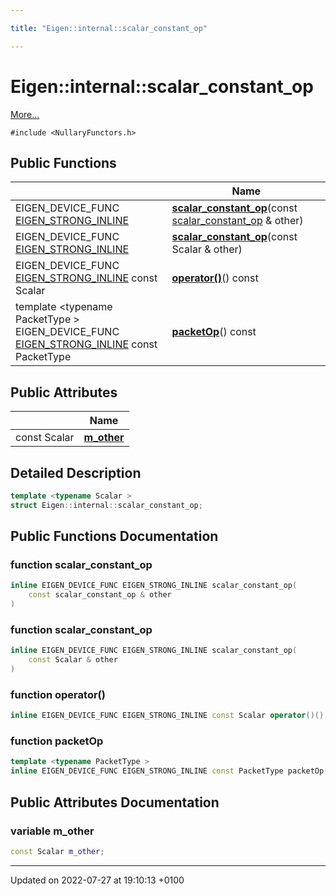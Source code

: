 ```yaml
---

title: "Eigen::internal::scalar_constant_op"

---
```


# Eigen::internal::scalar_constant_op



 [More...](#detailed-description)


`#include <NullaryFunctors.h>`

## Public Functions

|                | Name           |
| -------------- | -------------- |
| EIGEN_DEVICE_FUNC <a href="http://example.org/files/macros_8h/#define-eigen-strong-inline">EIGEN_STRONG_INLINE</a> | **[scalar_constant_op](http://example.org/classes/structeigen_1_1internal_1_1scalar__constant__op/#function-scalar-constant-op)**(const <a href="http://example.org/classes/structeigen_1_1internal_1_1scalar__constant__op/">scalar_constant_op</a> & other) |
| EIGEN_DEVICE_FUNC <a href="http://example.org/files/macros_8h/#define-eigen-strong-inline">EIGEN_STRONG_INLINE</a> | **[scalar_constant_op](http://example.org/classes/structeigen_1_1internal_1_1scalar__constant__op/#function-scalar-constant-op)**(const Scalar & other) |
| EIGEN_DEVICE_FUNC <a href="http://example.org/files/macros_8h/#define-eigen-strong-inline">EIGEN_STRONG_INLINE</a> const Scalar | **[operator()](http://example.org/classes/structeigen_1_1internal_1_1scalar__constant__op/#function-operator())**() const |
| template <typename PacketType \> <br>EIGEN_DEVICE_FUNC <a href="http://example.org/files/macros_8h/#define-eigen-strong-inline">EIGEN_STRONG_INLINE</a> const PacketType | **[packetOp](http://example.org/classes/structeigen_1_1internal_1_1scalar__constant__op/#function-packetop)**() const |

## Public Attributes

|                | Name           |
| -------------- | -------------- |
| const Scalar | **[m_other](http://example.org/classes/structeigen_1_1internal_1_1scalar__constant__op/#variable-m-other)**  |

## Detailed Description

```cpp
template <typename Scalar >
struct Eigen::internal::scalar_constant_op;
```

## Public Functions Documentation

### function scalar_constant_op

```cpp
inline EIGEN_DEVICE_FUNC EIGEN_STRONG_INLINE scalar_constant_op(
    const scalar_constant_op & other
)
```


### function scalar_constant_op

```cpp
inline EIGEN_DEVICE_FUNC EIGEN_STRONG_INLINE scalar_constant_op(
    const Scalar & other
)
```


### function operator()

```cpp
inline EIGEN_DEVICE_FUNC EIGEN_STRONG_INLINE const Scalar operator()() const
```


### function packetOp

```cpp
template <typename PacketType >
inline EIGEN_DEVICE_FUNC EIGEN_STRONG_INLINE const PacketType packetOp() const
```


## Public Attributes Documentation

### variable m_other

```cpp
const Scalar m_other;
```


-------------------------------

Updated on 2022-07-27 at 19:10:13 +0100